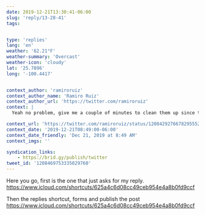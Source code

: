 ```yaml
---
date: 2019-12-21T13:30:41-06:00
slug: 'reply/13-28-41'
tags:


type: 'replies'
lang: 'en'
weather: '62.21°F'
weather-summary: 'Overcast'
weather-icon: 'cloudy'
lat: '25.7896'
long: '-100.4417'


context_author: 'ramiroruiz'
context_author_name: 'Ramiro Ruiz'
context_author_url: 'https://twitter.com/ramiroruiz'
context: |
  Yeah no problem, give me a couple of minutes to clean them up since those shortcuts are set for two languages as my site is multilingual. (https://ramiroruiz.com/replies/2019/12/21/10-47-42)

context_url: 'https://twitter.com/ramiroruiz/status/1208429276678295552?s=12'
context_date: '2019-12-21T08:49:00-06:00'
context_date_friendly: 'Dec 21, 2019 at 8:49 AM'
context_imgs: ''

syndication_links:
    - https://brid.gy/publish/twitter
tweet_id: '1208469753335029760'
---
```

Here you go, first is the one that just asks for my reply. https://www.icloud.com/shortcuts/625a4c6d08cc49ceb954e4a8b0fd9ccf

Then the replies shortcut, forms and publish the post
https://www.icloud.com/shortcuts/625a4c6d08cc49ceb954e4a8b0fd9ccf
